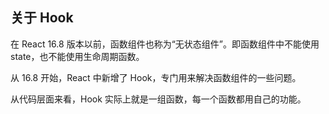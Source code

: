 ## 关于 Hook

在 React 16.8 版本以前，函数组件也称为“无状态组件”。即函数组件中不能使用 state，也不能使用生命周期函数。

从 16.8 开始，React 中新增了 Hook，专门用来解决函数组件的一些问题。

从代码层面来看，Hook 实际上就是一组函数，每一个函数都用自己的功能。

